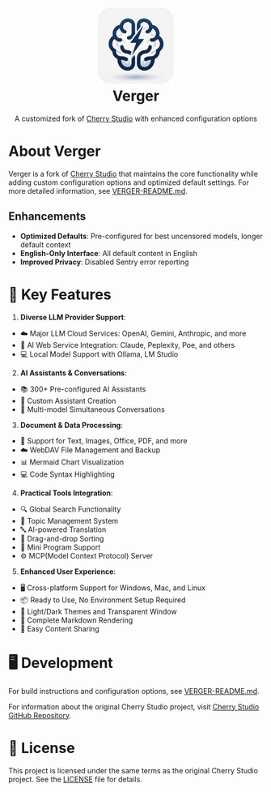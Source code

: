 <h1 align="center">
  <img src="https://github.com/CherryHQ/cherry-studio/blob/main/build/icon.png?raw=true" width="150" height="150" alt="banner" /><br>
  Verger
</h1>

<p align="center">A customized fork of <a href="https://github.com/CherryHQ/cherry-studio">Cherry Studio</a> with enhanced configuration options</p>

# About Verger

Verger is a fork of [Cherry Studio](https://github.com/CherryHQ/cherry-studio) that maintains the core functionality while adding custom configuration options and optimized default settings. For more detailed information, see [VERGER-README.md](VERGER-README.md).

## Enhancements

- **Optimized Defaults**: Pre-configured for best uncensored models, longer default context
- **English-Only Interface**: All default content in English
- **Improved Privacy**: Disabled Sentry error reporting

# 🌟 Key Features

1. **Diverse LLM Provider Support**:

- ☁️ Major LLM Cloud Services: OpenAI, Gemini, Anthropic, and more
- 🔗 AI Web Service Integration: Claude, Peplexity, Poe, and others
- 💻 Local Model Support with Ollama, LM Studio

2. **AI Assistants & Conversations**:

- 📚 300+ Pre-configured AI Assistants
- 🤖 Custom Assistant Creation
- 💬 Multi-model Simultaneous Conversations

3. **Document & Data Processing**:

- 📄 Support for Text, Images, Office, PDF, and more
- ☁️ WebDAV File Management and Backup
- 📊 Mermaid Chart Visualization
- 💻 Code Syntax Highlighting

4. **Practical Tools Integration**:

- 🔍 Global Search Functionality
- 📝 Topic Management System
- 🔤 AI-powered Translation
- 🎯 Drag-and-drop Sorting
- 🔌 Mini Program Support
- ⚙️ MCP(Model Context Protocol) Server

5. **Enhanced User Experience**:

- 🖥️ Cross-platform Support for Windows, Mac, and Linux
- 📦 Ready to Use, No Environment Setup Required
- 🎨 Light/Dark Themes and Transparent Window
- 📝 Complete Markdown Rendering
- 🤲 Easy Content Sharing

# 🖥️ Development

For build instructions and configuration options, see [VERGER-README.md](VERGER-README.md).

For information about the original Cherry Studio project, visit [Cherry Studio GitHub Repository](https://github.com/CherryHQ/cherry-studio).

# 📃 License

This project is licensed under the same terms as the original Cherry Studio project. See the [LICENSE](./LICENSE) file for details.
